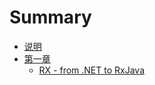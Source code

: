 # Summary

* [说明](README.md)
* [第一章](chapter1.md)
   * [RX - from .NET to RxJava](rx_-_from_net_to_rxjava.md)

